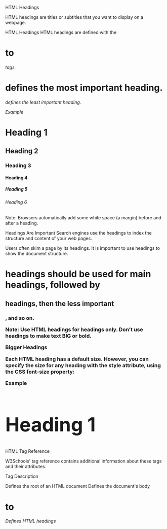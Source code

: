 HTML Headings

HTML headings are titles or subtitles that you want to display on a webpage.

HTML Headings
HTML headings are defined with the <h1> to <h6> tags.

<h1> defines the most important heading. <h6> defines the least important heading.

Example
<h1>Heading 1</h1>
<h2>Heading 2</h2>
<h3>Heading 3</h3>
<h4>Heading 4</h4>
<h5>Heading 5</h5>
<h6>Heading 6</h6>

Note: Browsers automatically add some white space (a margin) before and after a heading.

Headings Are Important
Search engines use the headings to index the structure and content of your web pages.

Users often skim a page by its headings. It is important to use headings to show the document structure.

<h1> headings should be used for main headings, followed by <h2> headings, then the less important <h3>, and so on.

Note: Use HTML headings for headings only. Don't use headings to make text BIG or bold.

Bigger Headings

Each HTML heading has a default size. However, you can specify the size for any heading with the style attribute, using the CSS font-size property:

Example

<h1 style="font-size:60px;">Heading 1</h1>

HTML Tag Reference

W3Schools' tag reference contains additional information about these tags and their attributes.

<!-- Put in a table -->

Tag	       Description
<html>	   Defines the root of an HTML document
<body>	    Defines the document's body
<h1> to <h6>	Defines HTML headings